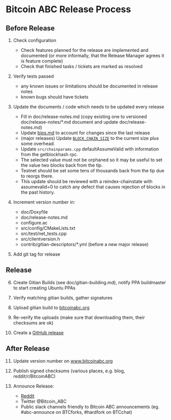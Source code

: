Bitcoin ABC Release Process
===========================


## Before Release

1. Check configuration
    - Check features planned for the release are implemented and documented
      (or more informally, that the Release Manager agrees it is feature complete)
    - Check that finished tasks / tickets are marked as resolved

2. Verify tests passed
    - any known issues or limitations should be documented in release notes
    - known bugs should have tickets
 
3. Update the documents / code which needs to be updated every release
    - Fill in doc/release-notes.md (copy existing one to versioned doc/release-notes/*.md document 
      and update doc/release-notes.md)
    - Update [bips.md](bips.md) to account for changes since the last release
    - (major releases) Update [`BLOCK_CHAIN_SIZE`](/src/qt/intro.cpp) to the current size plus
      some overhead.
    - Update `src/chainparams.cpp` defaultAssumeValid  with information from the getblockhash rpc.
    - The selected value must not be orphaned so it may be useful to set the value two blocks back 
      from the tip.
    - Testnet should be set some tens of thousands back from the tip due to reorgs there.
    - This update should be reviewed with a reindex-chainstate with assumevalid=0 to catch any defect
      that causes rejection of blocks in the past history.

4. Increment version number in:
    - doc/Doxyfile
    - doc/release-notes.md
    - configure.ac
    - src/config/CMakeLists.txt
    - src/test/net_tests.cpp
    - src/clientversion.h
    - contrib/gitian-descriptors/*.yml (before a new major release)

5. Add git tag for release


## Release
    
6. Create Gitian Builds (see doc/gitian-building.md), notify PPA buildmaster to start creating Ubuntu PPAs
    
7. Verify matching gitian builds, gather signatures

8. Upload gitian build to [bitcoinabc.org](https://download.bitcoinabc.org/)

9. Re-verify the uploads (make sure that downloading them, their checksums are ok)

10. Create a [GitHub release](https://github.com/Bitcoin-ABC/bitcoin-abc/releases) 


## After Release

11. Update version number on www.bitcoinabc.org

12. Publish signed checksums (various places, e.g. blog, reddit/r/BitcoinABC)

13. Announce Release:
    - [Reddit](https://www.reddit.com/r/BitcoinABC/)
    - Twitter @Bitcoin_ABC
    - Public slack channels friendly to Bitcoin ABC announcements 
      (eg. #abc-announce on BTCforks,  #hardfork on BTCchat)
